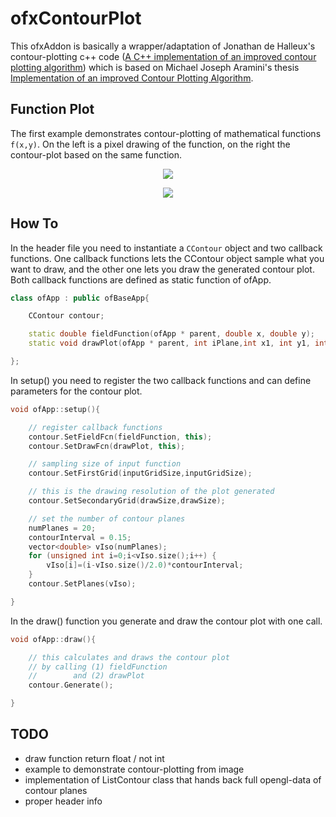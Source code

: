 ofxContourPlot
==============

This ofxAddon is basically a wrapper/adaptation of Jonathan de Halleux's contour-plotting c++ code ([A C++ implementation of an improved contour plotting algorithm](http://www.codeproject.com/Articles/1727/A-C-implementation-of-an-improved-contour-plotting)) which is based on Michael Joseph Aramini's thesis [Implementation of an improved Contour Plotting Algorithm](http://members.bellatlantic.net/~vze2vrva/thesis.html). 


Function Plot
-------------

The first example demonstrates contour-plotting of mathematical functions `f(x,y)`. On the left is a pixel drawing of the function, on the right the contour-plot based on the same function. 

<p align="center">
	<img src="https://raw.github.com/evsc/ofxContourPlot/master/example-plotFunction/function_1.png"/>
</p>

<p align="center">
	<img src="https://raw.github.com/evsc/ofxContourPlot/master/example-plotFunction/function_2.png"/>
</p>



How To
------

In the header file you need to instantiate a `CContour` object and two callback functions. One callback functions lets the CContour object sample what you want to draw, and the other one lets you draw the generated contour plot. Both callback functions are defined as static function of ofApp. 


```cpp
class ofApp : public ofBaseApp{

	CContour contour;

	static double fieldFunction(ofApp * parent, double x, double y);
	static void drawPlot(ofApp * parent, int iPlane,int x1, int y1, int x2, int y2);

};
```

In setup() you need to register the two callback functions and can define parameters for the contour plot.

```cpp
void ofApp::setup(){

	// register callback functions
	contour.SetFieldFcn(fieldFunction, this);
	contour.SetDrawFcn(drawPlot, this);

	// sampling size of input function
	contour.SetFirstGrid(inputGridSize,inputGridSize);

	// this is the drawing resolution of the plot generated
	contour.SetSecondaryGrid(drawSize,drawSize);

	// set the number of contour planes 
	numPlanes = 20;
	contourInterval = 0.15;
    vector<double> vIso(numPlanes); 
	for (unsigned int i=0;i<vIso.size();i++) {
		vIso[i]=(i-vIso.size()/2.0)*contourInterval;
	}
    contour.SetPlanes(vIso); 

}
```

In the draw() function you generate and draw the contour plot with one call.

```cpp
void ofApp::draw(){

	// this calculates and draws the contour plot
	// by calling (1) fieldFunction
	//        and (2) drawPlot
	contour.Generate();

}
```





TODO
----

* draw function return float / not int
* example to demonstrate contour-plotting from image
* implementation of ListContour class that hands back full opengl-data of contour planes
* proper header info